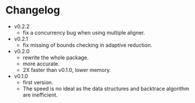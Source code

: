 # Changelog

- v0.2.2
    - fix a concurrency bug when using multiple aligner.
- v0.2.1
    - fix missing of bounds checking in adaptive reduction.
- v0.2.0
    - rewrite the whole package.
    - more accurate.
    - 2X faster than v0.1.0, lower memory.
- v0.1.0
    - first version.
    - The speed is no ideal as the data structures and backtrace algorithm are inefficient.
